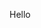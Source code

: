 <!DOCTYPE html>
<html>
  <head>
  
  </head>
  <body>
    <p id = "game">Hello</p>
  </body>
</html>
